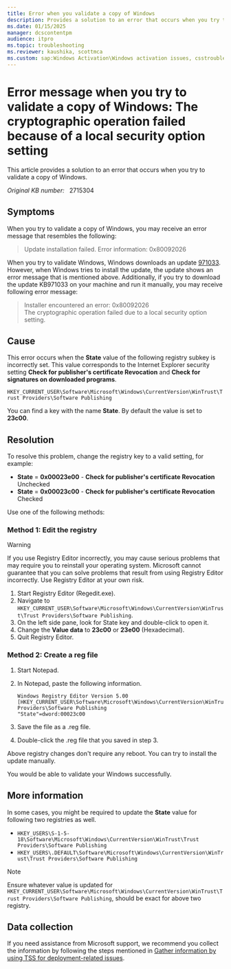 ```yaml
---
title: Error when you validate a copy of Windows
description: Provides a solution to an error that occurs when you try to validate a copy of Windows.
ms.date: 01/15/2025
manager: dcscontentpm
audience: itpro
ms.topic: troubleshooting
ms.reviewer: kaushika, scottmca
ms.custom: sap:Windows Activation\Windows activation issues, csstroubleshoot
---
```

# Error message when you try to validate a copy of Windows: The cryptographic operation failed because of a local security option setting

This article provides a solution to an error that occurs when you try to validate a copy of Windows.

_Original KB number:_ &nbsp; 2715304

## Symptoms

When you try to validate a copy of Windows, you may receive an error message that resembles the following:

> Update installation failed. Error information: 0x80092026

When you try to validate Windows, Windows downloads an update [971033](https://support.microsoft.com/help/971033). However, when Windows tries to install the update, the update shows an error message that is mentioned above. Additionally, if you try to download the update KB971033 on your machine and run it manually, you may receive following error message:

> Installer encountered an error: 0x80092026  
The cryptographic operation failed due to a local security option setting.

## Cause

This error occurs when the **State** value of the following registry subkey is incorrectly set. This value corresponds to the Internet Explorer security setting **Check for publisher's certificate Revocation** and **Check for signatures on downloaded programs**.

`HKEY_CURRENT_USER\Software\Microsoft\Windows\CurrentVersion\WinTrust\Trust Providers\Software Publishing`

You can find a key with the name **State**. By default the value is set to **23c00**.

## Resolution

To resolve this problem, change the registry key to a valid setting, for example:

- **State** = **0x00023e00** - **Check for publisher's certificate Revocation** Unchecked
- **State** = **0x00023c00** - **Check for publisher's certificate Revocation** Checked

Use one of the following methods:

### Method 1: Edit the registry

> [!WARNING]
> If you use Registry Editor incorrectly, you may cause serious problems that may require you to reinstall your operating system. Microsoft cannot guarantee that you can solve problems that result from using Registry Editor incorrectly. Use Registry Editor at your own risk.

1. Start Registry Editor (Regedit.exe).
2. Navigate to `HKEY_CURRENT_USER\Software\Microsoft\Windows\CurrentVersion\WinTrust\Trust Providers\Software Publishing`.
3. On the left side pane, look for State key and double-click to open it.
4. Change the **Value data** to **23c00** or **23e00** (Hexadecimal).
5. Quit Registry Editor.

### Method 2: Create a reg file

1. Start Notepad.
2. In Notepad, paste the following information.

    ```registry
    Windows Registry Editor Version 5.00
    [HKEY_CURRENT_USER\Software\Microsoft\Windows\CurrentVersion\WinTrust\Trust Providers\Software Publishing
    "State"=dword:00023c00
    ```

3. Save the file as a .reg file.
4. Double-click the .reg file that you saved in step 3.

Above registry changes don't require any reboot. You can try to install the update manually.

You would be able to validate your Windows successfully.

## More information

In some cases, you might be required to update the **State** value for following two registries as well.

- `HKEY_USERS\S-1-5-18\Software\Microsoft\Windows\CurrentVersion\WinTrust\Trust Providers\Software Publishing`
- `HKEY_USERS\.DEFAULT\Software\Microsoft\Windows\CurrentVersion\WinTrust\Trust Providers\Software Publishing`

> [!NOTE]
> Ensure whatever value is updated for `HKEY_CURRENT_USER\Software\Microsoft\Windows\CurrentVersion\WinTrust\Trust Providers\Software Publishing`, should be exact for above two registry.

## Data collection

If you need assistance from Microsoft support, we recommend you collect the information by following the steps mentioned in [Gather information by using TSS for deployment-related issues](../../windows-client/windows-troubleshooters/gather-information-using-tss-deployment.md).
